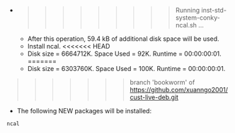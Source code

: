 * >>>>>>>>> Running inst-std-system-conky-ncal.sh ...
  * After this operation, 59.4 kB of additional disk space will be used.
  * Install ncal.
<<<<<<< HEAD
  * Disk size = 6664712K. Space Used = 92K. Runtime = 00:00:00:01.
=======
  * Disk size = 6303760K. Space Used = 100K. Runtime = 00:00:00:01.
>>>>>>> branch 'bookworm' of https://github.com/xuanngo2001/cust-live-deb.git
  * The following NEW packages will be installed:
  ```bash
ncal
  ```
